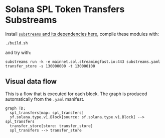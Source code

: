 Solana SPL Token Transfers Substreams
=====================================

Install [`substreams` and its dependencies here](../README.md), compile these modules with:

```
./build.sh
```

and try with:

```
substreams run -k -e mainnet.sol.streamingfast.io:443 substreams.yaml transfer_store -s 130000000 -t 130000100
```

## Visual data flow

This is a flow that is executed for each block.  The graph is produced automatically from the `.yaml` manifest.

```mermaid
graph TD;
  spl_transfers[map: spl_transfers]
  sf.solana.type.v1.Block[source: sf.solana.type.v1.Block] --> spl_transfers
  transfer_store[store: transfer_store]
  spl_transfers --> transfer_store
```
